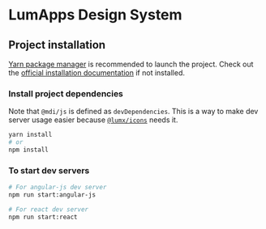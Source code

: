 # LumApps Design System

## Project installation

[Yarn package manager](https://yarnpkg.com/) is recommended to launch the project. Check out the [official installation documentation](https://yarnpkg.com/en/docs/install) if not installed.

### Install project dependencies

Note that `@mdi/js` is defined as `devDependencies`. This is a way to make dev server usage easier because [`@lumx/icons`](./src/icons) needs it.

```bash
yarn install
# or
npm install
```

### To start dev servers

```bash
# For angular-js dev server
npm run start:angular-js

# For react dev server
npm run start:react
```
